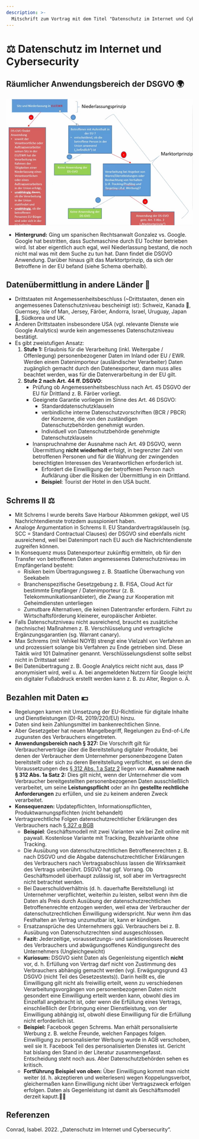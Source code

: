 ```yaml
---
description: >-
  Mitschrift zum Vortrag mit dem Titel "Datenschutz im Internet und Cybersecurity" von Isabel Conrad.
---
```


# ⚖ Datenschutz im Internet und Cybersecurity

## Räumlicher Anwendungsbereich der DSGVO 🌍

![Räumlicher Anwendungsbereich der DSGVO (Conrad; 2022)](../../.gitbook/assets/raeumlicher-anwendungsbereich.jpg)

- **Hintergrund:** Ging um spanischen Rechtsanwalt Gonzalez vs. Google. Google hat bestritten, dass Suchmaschine durch EU Tochter betrieben wird. Ist aber eigentlich auch egal, weil Niederlassung bestand, die noch nicht mal was mit dem Suche zu tun hat. Dann findet die DSGVO Anwendung. Darüber hinaus gilt das Marktortprinzip, da sich der Betroffene in der EU befand (siehe Schema oberhalb).

## Datenübermittlung in andere Länder 📨

- Drittstaaten mit Angemessenheitsbeschluss (~Drittstaaten, denen ein angemessenes Datenschutzniveau bescheinigt ist): Schweiz, Kanada 🍁, Guernsey, Isle of Man, Jersey, Färöer, Andorra, Israel, Uruguay, Japan 🗾, Südkorea und UK.
- Anderen Drittstaaten insbesondere USA (vgl. relevante Dienste wie Google Analytics) wurde kein angemessenes Datenschutzniveau bestätigt.
- Es gibt zweistufigen Ansatz:
    1. **Stufe 1:** Erlaubnis für die Verarbeitung (inkl. Weitergabe / Offenlegung) personenbezogener Daten im Inland oder EU / EWR. Werden einem Datenimporteur (ausländischer Verarbeiter) Daten zugänglich gemacht durch den Datenexporteur, dann muss alles beachtet werden, was für die Datenverarbeitung in der EU gilt.
    2. **Stufe 2 nach Art. 44 ff. DSGVO**:
        - Prüfung ob Angemessenheitsbeschluss nach Art. 45 DSGVO der EU für Drittland z. B. Färöer vorliegt.
        - Geeignete Garantie vorliegen im Sinne des Art. 46 DSGVO:
            - Standarddatenschutzklauseln
            - verbindliche interne Datenschutzvorschriften (BCR / PBCR) der Konzerne, die von den zuständigen Datenschutzbehörden genehmigt wurden.
            - Individuell von Datenschutzbehörde genehmigte Datenschutzklauseln
        - Inanspruchnahme der Ausnahme nach Art. 49 DSGVO, wenn Übermittlung **nicht wiederholt** erfolgt, in begrenzter Zahl von betroffenen Personen und für die Wahrung der zwingenden berechtigten Interessen des Verantwortlichen erforderlich ist.
            - Erfordert die Einwilligung der betroffenen Person nach Aufklärung über die Risiken der Übermittlung in ein Drittland.
            - **Beispiel**: Tourist der Hotel in den USA bucht.

## Schrems II ⚖️

- Mit Schrems I wurde bereits Save Harbour Abkommen gekippt, weil US Nachrichtendienste trotzdem ausspioniert haben.
- Analoge Argumentation in Schrems II. EU Standardvertragsklauseln (sg. SCC = Standard Contractual Clauses) der DSGVO sind ebenfalls nicht ausreichend, weil bei Datenimport nach EU auch die Nachrichtendienste zugreifen können.
- In Konsequenz muss Datenexporteur zukünftig ermitteln, ob für den Transfer von betroffenen Daten angemessenes Datenschutzniveau im Empfängerland besteht:
  - Risiken beim Übertragungsweg z. B. Staatliche Überwachung von Seekabeln
  - Branchenspezifische Gesetzgebung z. B. FISA, Cloud Act für bestimmte Empfänger / Datenimporteur (z. B. Telekommunikationsanbieter), die Zwang zur Kooperation mit Geheimdiensten unterliegen
  - Zumutbare Alternativen, die keinen Datentransfer erfordern. Führt zu Wirtschaftsförderung kleinerer, europäischer Anbieter.
- Falls Datenschutzniveau nicht ausreichend, braucht es zusätzliche (technische) Maßnahmen z. B. Verschlüsselung und vertragliche Ergänzungsgarantien (sg. Warrant canary).
- Max Schrems (mit Vehikel NOYB) strengt eine Vielzahl von Verfahren an und prozessiert solange bis Verfahren zu Ende getrieben sind. Diese Taktik wird 101 Dalmatiner genannt. Verschlüsselungsdienst sollte selbst nicht in Drittstaat sein!
- Bei Datenübertragung z. B. Google Analytics reicht nicht aus, dass IP anonymisiert wird, weil u. A. bei angemeldeten Nutzern für Google leicht ein digitaler Fußabdruck erstellt werden kann z. B. zu Alter, Region o. Ä.

## Bezahlen mit Daten 💶

- Regelungen kamen mit Umsetzung der EU-Richtlinie für digitale Inhalte und Dienstleistungen (DI-RL 2019/220/EU) hinzu.
- Daten sind kein Zahlungsmittel im bankenrechtlichen Sinne.
- Aber Gesetzgeber hat neuen Mangelbegriff, Regelungen zu End-of-Life zugunsten des Verbrauchers eingetreten.
- **Anwendungsbereich nach § 327:** Die Vorschrift gilt für Verbraucherverträge über die Bereitstellung digitaler Produkte, bei denen der Verbraucher dem Unternehmer personenbezogene Daten bereitstellt oder sich zu deren Bereitstellung verpflichtet, es sei denn die Voraussetzungen des [§ 312 Abs. 1 a Satz 2](https://www.gesetze-im-internet.de/bgb/__312.html) liegen vor.  **Ausnahme nach § 312 Abs. 1a Satz 2:** Dies gilt nicht, wenn der Unternehmer die vom Verbraucher bereitgestellten personenbezogenen Daten ausschließlich verarbeitet, um seine **Leistungspflicht** oder an ihn **gestellte rechtliche Anforderungen** zu erfüllen, und sie zu keinem anderen Zweck verarbeitet.
- **Konsequenzen:** Updatepflichten, Informationspflichten, Produktwarnungspflichten (nicht behandelt)
- Vertragsrechtliche Folgen datenschutzrechtlicher Erklärungen des Verbrauchers nach [§ 327 q BGB](https://www.gesetze-im-internet.de/bgb/__327q.html)
  - **Beispiel**: Geschäftsmodell mit zwei Varianten wie bei Zeit online mit paywall. Kostenlose Variante mit Tracking, Bezahlvariante ohne Tracking.
  - Die Ausübung von datenschutzrechtlichen Betroffenenrechten z. B. nach DSGVO und die Abgabe datenschutzrechtlicher Erklärungen des Verbrauchers nach Vertragsabschluss lassen die Wirksamkeit des Vertrags unberührt. DSGVO hat ggf. Vorrang. Ob Geschäftsmodell überhaupt zulässig ist, soll aber im Vertragsrecht nicht betrachtet werden.
  - Bei Dauerschuldverhältnis (d. h. dauerhafte Bereitstellung) ist Unternehmer verpflichtet, weiterhin zu leisten, selbst wenn ihm die Daten als Preis durch Ausübung der datenschutzrechtlichen Betroffenenrechte entzogen werden, weil etwa der Verbraucher der datenschutzrechtlichen Einwilligung widerspricht. Nur wenn ihm das Festhalten an Vertrag unzumutbar ist, kann er kündigen.
  - Ersatzansprüche des Unternehmers ggü. Verbrauchers bei z. B. Ausübung von Datenschutzrechten sind ausgeschlossen.
  - **Fazit:** Jederzeitige, voraussetzungs- und sanktionsloses Reuerecht des Verbrauchers und abwägungsoffenes Kündigungsrecht des Unternehmers (Ungleichgewicht)
  - **Kuriosum:** DSGVO sieht Daten als Gegenleistung eigentlich **nicht** vor, d. h. Erfüllung von Vertrag darf nicht von Zustimmung des Verbrauchers abhängig gemacht werden (vgl. Erwägungsgrund 43 DSGVO (nicht Teil des Gesetzestexts)). Darin heißt es, die Einwilligung gilt nicht als freiwillig erteilt, wenn zu verschiedenen Verarbeitungsvorgängen von personenbezogenen Daten nicht gesondert eine Einwilligung erteilt werden kann, obwohl dies im Einzelfall angebracht ist, oder wenn die Erfüllung eines Vertrags, einschließlich der Erbringung einer Dienstleistung, von der Einwilligung abhängig ist, obwohl diese Einwilligung für die Erfüllung nicht erforderlich ist.
  - **Beispiel:** Facebook gegen Schrems. Man erhält personalisierte Werbung z. B. welche Freunde, welchen Fanpages folgen. Einwilligung zu personalisierter Werbung wurde in AGB verschoben, weil sie lt. Facebook Teil des personalisierten Dienstes ist. Gericht hat bislang den Stand in der Literatur zusammengefasst. Entscheidung steht noch aus. Aber Datenschutzbehörden sehen es kritisch.
  - **Fortführung Beispiel von oben:** Über Einwilligung kommt man nicht weiter (d. h. akzeptieren und weiterlesen) wegen Koppelungsverbot, gleichermaßen kann Einwilligung nicht über Vertragszweck erfolgen erfolgen. Daten als Gegenleistung ist damit als Geschäftsmodell derzeit kaputt.🤷‍♀️

## Referenzen

Conrad, Isabel. 2022. „Datenschutz im Internet und Cybersecurity“.
